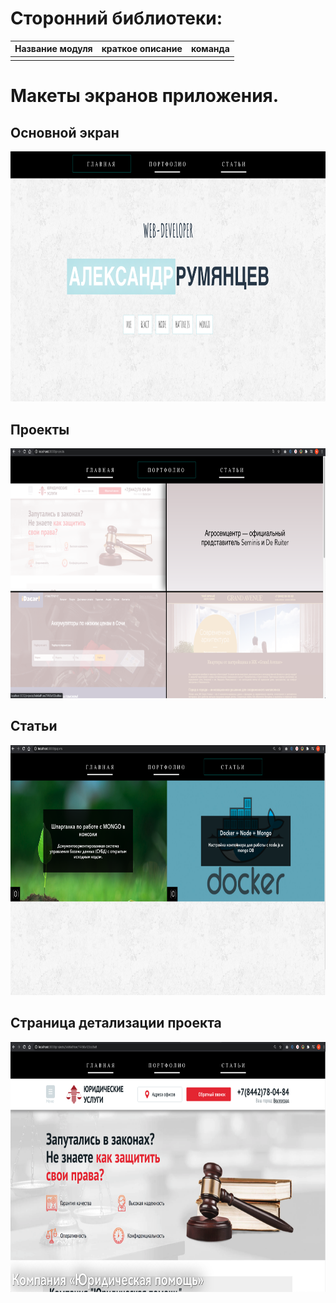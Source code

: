 # Сторонний библиотеки:

| Название модуля       | краткое описание                | команда |
| ------------- |:------------------:| -----:|
|  | |   |


# Макеты экранов приложения.
<h2>Основной экран</h2>
<img src="https://github.com/AlexandrRumiantsev/Alexweber.ru__user-app/blob/master/documents_project/main.png" data-canonical-src="https://github.com/AlexandrRumiantsev/Alexweber.ru__user-app/blob/master/documents_project/main.png"  height="400" /> 
<h2>Проекты</h2>
<img src="https://github.com/AlexandrRumiantsev/Alexweber.ru__user-app/blob/master/documents_project/projects.png" data-canonical-src="https://github.com/AlexandrRumiantsev/Alexweber.ru__user-app/blob/master/documents_project/projects.png"  height="400" />  
<h2>Статьи</h2>
<img src="https://github.com/AlexandrRumiantsev/Alexweber.ru__user-app/blob/master/documents_project/papers.png" data-canonical-src="https://github.com/AlexandrRumiantsev/Alexweber.ru__user-app/blob/master/documents_project/papers.png"  height="400" /> 
<h2>Страница детализации проекта</h2>
<img src="https://github.com/AlexandrRumiantsev/Alexweber.ru__user-app/blob/master/documents_project/project-item.png" data-canonical-src="https://github.com/AlexandrRumiantsev/Alexweber.ru__user-app/blob/master/documents_project/project-item.png"  height="400" />
